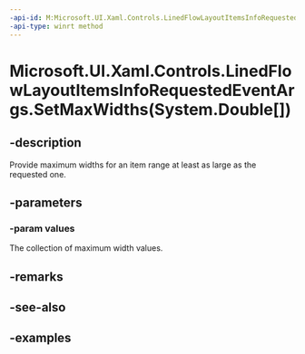 ```yaml
---
-api-id: M:Microsoft.UI.Xaml.Controls.LinedFlowLayoutItemsInfoRequestedEventArgs.SetMaxWidths(System.Double[])
-api-type: winrt method
---
```


# Microsoft.UI.Xaml.Controls.LinedFlowLayoutItemsInfoRequestedEventArgs.SetMaxWidths(System.Double[])

<!--
public void SetMaxWidths (double[] values);
-->


## -description

Provide maximum widths for an item range at least as large as the requested one.

## -parameters

### -param values

The collection of maximum width values.

## -remarks

## -see-also

## -examples


